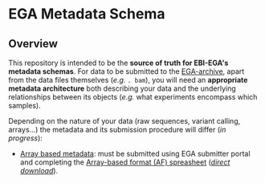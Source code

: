 # EGA Metadata Schema
## Overview
This repository is intended to be the **source of truth for EBI-EGA's metadata schemas**. For data to be submitted to the [EGA-archive](https://ega-archive.org/submission/quickguide), apart from the data files themselves (_e.g._ `. bam`), you will need an **appropriate metadata architecture** both describing your data and the underlying relationships between its objects (_e.g._ what experiments encompass which samples). 

Depending on the nature of your data (raw sequences, variant calling, arrays...) the metadata and its submission procedure will differ (_in progress_):
* [Array based metadata](https://ega-archive.org/submission/array_based/metadata): must be submitted using EGA submitter portal and completing the [Array-based format (AF) spreasheet](https://github.com/EbiEga/ega-metadata-schema/blob/55a7d7036a4e1db6a19b55cdc0049b4cfab40c94/array-based-metadata/EGA_Array_based_Format_V4.3.xlsx) ([_direct download_](https://github.com/EbiEga/ega-metadata-schema/raw/55a7d7036a4e1db6a19b55cdc0049b4cfab40c94/array-based-metadata/EGA_Array_based_Format_V4.3.xlsx)).

